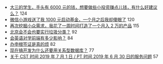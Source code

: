 - [大三的学生，手头有 6000 元的钱，想要做些小投资赚点儿钱，有什么好建议么？](https://www.v2ex.com/t/578860) 124
- [微信小游戏送了我 1000 元启动基金，一个月之后我却傻眼了](https://www.v2ex.com/t/578867) 120
- [再次挖掘小众需求，我花了一周时间打造了一个月入 2 万的产品](https://www.v2ex.com/t/578903) 115
- [北京会不会也要实行垃圾分类？](https://www.v2ex.com/t/578901) 92
- [会英语对学前端有多少影响？](https://www.v2ex.com/t/578831) 84
- [办申根签证是真的烦](https://www.v2ex.com/t/578978) 82
- [现在搞开发为什么还要用关系型数据库？](https://www.v2ex.com/t/578921) 77
- [关于 CST 时间 2019 年 7 月 1 日 / PT 时间 2019 年 6 月 30 日的服务问题](https://www.v2ex.com/t/578833) 57